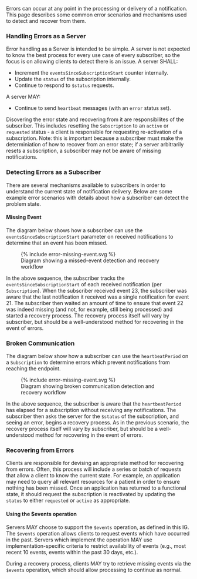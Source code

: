 
Errors can occur at any point in the processing or delivery of a notification. This page describes some common error scenarios and mechanisms used to detect and recover from them.

### Handling Errors as a Server

Error handling as a Server is intended to be simple.  A server is not expected to know the best process for every use case of every subscriber, so the focus is on allowing clients to detect there is an issue.  A server SHALL:
* Increment the `eventsSinceSubscriptionStart` counter internally.
* Update the `status` of the subscription internally.
* Continue to respond to `$status` requests.

A server MAY:
* Continue to send `heartbeat` messages (with an `error` status set).

Disovering the error state and recovering from it are responsibilites of the subscriber.  This includes resetting the `Subscription` to an `active` or `requested` status - a client is responsible for requesting re-activation of a subscription.  Note: this is important because a subscriber must make the determiniation of how to recover from an error state; if a server arbitrarily resets a subscription, a subscriber may not be aware of missing notifications.

### Detecting Errors as a Subscriber

There are several mechanisms available to subscribers in order to understand the current state of notification delivery. Below are some example error scenarios with details about how a subscriber can detect the problem state.

#### Missing Event

The diagram below shows how a subscriber can use the `eventsSinceSubscriptionStart` parameter on received notifications to determine that an event has been missed.

<figure>
  {% include error-missing-event.svg %}
  <figcaption>Diagram showing a missed-event detection and recovery workflow</figcaption>
</figure>

In the above sequence, the subscriber tracks the `eventsSinceSubscriptionStart` of each received notification (per `Subscription`). When the subscriber received event 23, the subscriber was aware that the last notification it received was a single notification for event 21. The subscriber then waited an amount of time to ensure that event 22 was indeed missing (and not, for example, still being processed) and started a recovery process. The recovery process itself will vary by subscriber, but should be a well-understood method for recovering in the event of errors.

### Broken Communication

The diagram below show how a subscriber can use the `heartbeatPeriod` on a `Subscription` to determine errors which prevent notifications from reaching the endpoint.

<figure>
  {% include error-missing-event.svg %}
  <figcaption>Diagram showing broken communication detection and recovery workflow</figcaption>
</figure>

In the above sequence, the subscriber is aware that the `heartbeatPeriod` has elapsed for a subscription without receiving any notifications. The subscriber then asks the server for the `$status` of the subscription, and seeing an error, begins a recovery process. As in the previous scenario, the recovery process itself will vary by subscriber, but should be a well-understood method for recovering in the event of errors.

### Recovering from Errors

Clients are responsible for devising an appropriate method for recovering from errors.  Often, this process will include a series or batch of requests that allow a client to know the current state.  For example, an application may need to query all relevant resources for a patient in order to ensure nothing has been missed.  Once an application has returned to a functional state, it should request the subscription is reactivated by updating the `status` to either `requested` or `active` as appropriate.

#### Using the $events operation

Servers MAY choose to support the `$events` operation, as defined in this IG.  The `$events` operation allows clients to request events which have occurred in the past.  Servers which implement the operation MAY use implementation-specific criteria to restrict availability of events (e.g., most recent 10 events, events within the past 30 days, etc.).

During a recovery process, clients MAY try to retrieve missing events via the `$events` operation, which should allow processing to continue as normal.